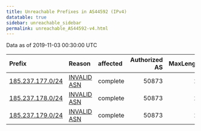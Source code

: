 ```yaml
---
title: Unreachable Prefixes in AS44592 (IPv4)
datatable: true
sidebar: unreachable_sidebar
permalink: unreachable_AS44592-v4.html
---
```


Data as of 2019-11-03 00:30:00 UTC


<div class="datatable-begin"></div>

| Prefix                                                     | Reason                                                                                                  | affected   |   Authorized AS |   MaxLength | Anchor                                         |   unreachable /24s |
|:-----------------------------------------------------------|:--------------------------------------------------------------------------------------------------------|:-----------|----------------:|------------:|:-----------------------------------------------|-------------------:|
| [185.237.177.0/24](https://stat.ripe.net/185.237.177.0/24) | [INVALID ASN](https://rpki-validator.ripe.net/announcement-preview?asn=AS44592&prefix=185.237.177.0/24) | complete   |           50873 |          24 | [RIPE](unreachable_RIPE_NCC_RPKI_Root-v4.html) |                  1 |
| [185.237.178.0/24](https://stat.ripe.net/185.237.178.0/24) | [INVALID ASN](https://rpki-validator.ripe.net/announcement-preview?asn=AS44592&prefix=185.237.178.0/24) | complete   |           50873 |          24 | [RIPE](unreachable_RIPE_NCC_RPKI_Root-v4.html) |                  1 |
| [185.237.179.0/24](https://stat.ripe.net/185.237.179.0/24) | [INVALID ASN](https://rpki-validator.ripe.net/announcement-preview?asn=AS44592&prefix=185.237.179.0/24) | complete   |           50873 |          24 | [RIPE](unreachable_RIPE_NCC_RPKI_Root-v4.html) |                  1 |

<div class="datatable-end"></div>